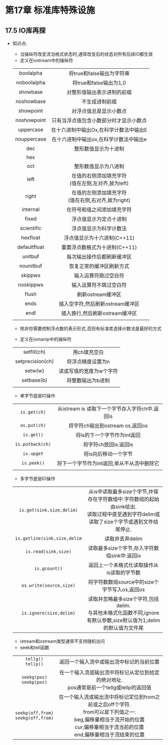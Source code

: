 # 第17章 标准库特殊设施 
## 17.5 IO库再探
+ 知识点: 
    - 当操纵符改变流当格式状态时,通常改变后的状态对所有后续IO都生效  
    - 定义在iostream中的操纵符  

    |||
    |:---:|:---:|
    |boolalpha|将true和false输出为字符串|
    |noboolalpha|将true和false输出为1,0|
    |showbase|对整形值输出表示进制的前缀|
    |noshowbase|不生成进制前缀|
    |showpoint|对浮点值总是显示小数点|
    |noshowpoint|只有当浮点值包含小数部分时才显示小数点|
    |uppercase|在十六进制中输出Ox,在科学计数法中输出E|
    |nouppercase|在十六进制中输出ox,在科学计数法中输出e|
    |dec|整形数值显示为十进制|
    |hex||整形数值显示为十六进制|
    |oct|整形数值显示为八进制|
    |left|在值的右侧添加填充字符<br/>(值在左侧,左对齐,故为left)|
    |right|在值的左侧添加填充字符<br/>(值在右侧,右对齐,故为right)|
    |internal|在符号和值之间添加填充字符|
    |fixed|浮点值显示为定点十进制|
    |scientific|浮点值显示为科学计数法|
    |hexfloat|浮点值显示为十六进制(C++11)|
    |defaultfloat|重置浮点数格式为十进制(C++11)|
    |unitbuf|每次输出操作后都刷新缓冲区|
    |nounitbuf|恢复正常的缓冲区刷新方式|
    |skippws|输入运算符跳过空白符|
    |noskippws|输入运算符不跳过空白符|
    |flush|刷新ostream缓冲区|
    |ends|插入空字符,然后刷新ostream缓冲区|
    |endl|插入换行,然后刷新ostream缓冲区|
    |||

    - 除非你需要控制浮点数的表示形式,否则有标准库选择计数法是最好的方式  

    - 定义在iomanip中的操纵符  

    |||
    |:---:|:---:|
    |setfill(ch)|用ch填充空白|
    |setprecision(ch)|将浮点精度设置为n|
    |setw(w)|读或写值的宽度为w个字符|
    |setbase(b)|将整数输出为b进制|
    |||

    - 单字节底层IO操作  

    |||
    |:---:|:---:|
    |`is.get(ch)`|从istream is 读取下一个字节存入字符ch中.返回is|
    |`os.put(ch)`|将字符ch输出到ostream os,返回os|
    |`is.get()`|将is的下一个字节作为int返回|
    |`is.putback(ch)`|将字符ch放回is.返回is|
    |`is.upget`|将is向后移动一个字节|
    |`is.peek()`|将下一个字节作为int返回,单从不从流中删除它|
    |||

    - 多字节底层IO操作
    
    |||
    |:---:|:---:|
    |`is.get(sink,size,delim)`|从is中读取最多size个字节,并保存在字符数组中.字符数组的起始由sink给出.<br/>读取过程中直至遇到字符delim或读取了size个字节或遇到文件结尾停止.|
    |`is.getline(sink,size,delim`|读取并丢弃delim|
    |`is.read(sink,size)`|读取最多size个字节,存入字符数组sink中.返回is|
    |`is.gcount()`|返回上一个未格式化读取操作从is读取的字节数|
    |`os.write(source,size)`|将字符数数组source中的size个字节写入os,返回os|
    |`is.ignore(size,delim)`|读取并忽略最多size个字符,包括delim.<br/>与其他未格式化函数不同,ignore有默认参数,size默认值为1,delim的默认值为文件尾|

    - istream和ostream类型通常不支持随机访问
    - seek和tell函数

    |||
    |:---:|:---:|
    |`tellg()`<br/>`tellp()`|返回一个输入流中或输出流中标记的当前位置|
    |`seekg(pos)`<br/>`seekp(pos)`|在一个输入流或输出流中将标记从定位到给定的绝对地址.<br/>pos通常是前一个tellg或tellp的返回值|
    |`seekp(off,from)`<br/>`seekg(off,from)`|在一个输入流或输出流中将标记定位到from之前或之后off个字符.<br/>from可以是下列值之一:<br/>beg,偏移量相当于流开始的位置<br/>cur,偏移量相当于流当前的位置<br/>end,偏移量相当于流结束的位置 |